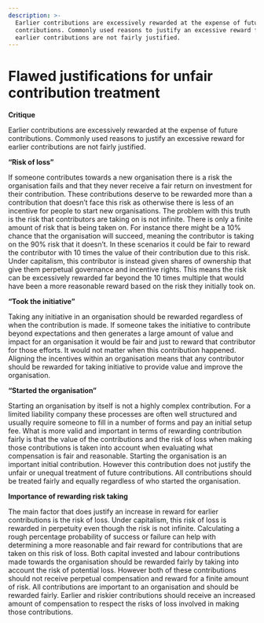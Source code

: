 ```yaml
---
description: >-
  Earlier contributions are excessively rewarded at the expense of future
  contributions. Commonly used reasons to justify an excessive reward for
  earlier contributions are not fairly justified.
---
```


# Flawed justifications for unfair contribution treatment

**Critique**

Earlier contributions are excessively rewarded at the expense of future contributions. Commonly used reasons to justify an excessive reward for earlier contributions are not fairly justified.



**“Risk of loss”**

If someone contributes towards a new organisation there is a risk the organisation fails and that they never receive a fair return on investment for their contribution. These contributions deserve to be rewarded more than a contribution that doesn’t face this risk as otherwise there is less of an incentive for people to start new organisations. The problem with this truth is the risk that contributors are taking on is not infinite. There is only a finite amount of risk that is being taken on. For instance there might be a 10% chance that the organisation will succeed, meaning the contributor is taking on the 90% risk that it doesn’t. In these scenarios it could be fair to reward the contributor with 10 times the value of their contribution due to this risk. Under capitalism, this contributor is instead given shares of ownership that give them perpetual governance and incentive rights. This means the risk can be excessively rewarded far beyond the 10 times multiple that would have been a more reasonable reward based on the risk they initially took on.



**“Took the initiative”**

Taking any initiative in an organisation should be rewarded regardless of when the contribution is made. If someone takes the initiative to contribute beyond expectations and then generates a large amount of value and impact for an organisation it would be fair and just to reward that contributor for those efforts. It would not matter when this contribution happened. Aligning the incentives within an organisation means that any contributor should be rewarded for taking initiative to provide value and improve the organisation.



**“Started the organisation”**

Starting an organisation by itself is not a highly complex contribution. For a limited liability company these processes are often well structured and usually require someone to fill in a number of forms and pay an initial setup fee. What is more valid and important in terms of rewarding contribution fairly is that the value of the contributions and the risk of loss when making those contributions is taken into account when evaluating what compensation is fair and reasonable. Starting the organisation is an important initial contribution. However this contribution does not justify the unfair or unequal treatment of future contributions. All contributions should be treated fairly and equally regardless of who started the organisation.



**Importance of rewarding risk taking**

The main factor that does justify an increase in reward for earlier contributions is the risk of loss. Under capitalism, this risk of loss is rewarded in perpetuity even though the risk is not infinite. Calculating a rough percentage probability of success or failure can help with determining a more reasonable and fair reward for contributions that are taken on this risk of loss. Both capital invested and labour contributions made towards the organisation should be rewarded fairly by taking into account the risk of potential loss. However both of these contributions should not receive perpetual compensation and reward for a finite amount of risk. All contributions are important to an organisation and should be rewarded fairly. Earlier and riskier contributions should receive an increased amount of compensation to respect the risks of loss involved in making those contributions.

